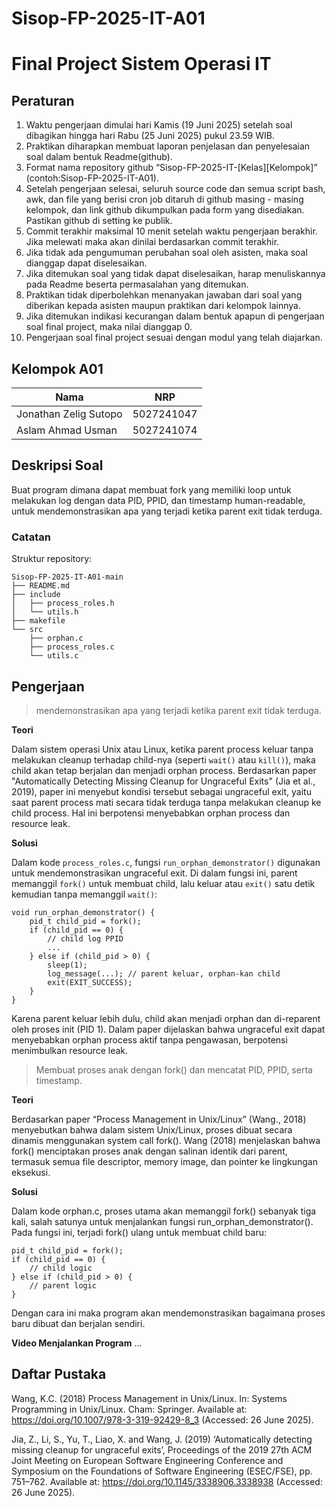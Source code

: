 # Sisop-FP-2025-IT-A01

# Final Project Sistem Operasi IT

## Peraturan
1. Waktu pengerjaan dimulai hari Kamis (19 Juni 2025) setelah soal dibagikan hingga hari Rabu (25 Juni 2025) pukul 23.59 WIB.
2. Praktikan diharapkan membuat laporan penjelasan dan penyelesaian soal dalam bentuk Readme(github).
3. Format nama repository github “Sisop-FP-2025-IT-[Kelas][Kelompok]” (contoh:Sisop-FP-2025-IT-A01).
4. Setelah pengerjaan selesai, seluruh source code dan semua script bash, awk, dan file yang berisi cron job ditaruh di github masing - masing kelompok, dan link github dikumpulkan pada form yang disediakan. Pastikan github di setting ke publik.
5. Commit terakhir maksimal 10 menit setelah waktu pengerjaan berakhir. Jika melewati maka akan dinilai berdasarkan commit terakhir.
6. Jika tidak ada pengumuman perubahan soal oleh asisten, maka soal dianggap dapat diselesaikan.
7. Jika ditemukan soal yang tidak dapat diselesaikan, harap menuliskannya pada Readme beserta permasalahan yang ditemukan.
8. Praktikan tidak diperbolehkan menanyakan jawaban dari soal yang diberikan kepada asisten maupun praktikan dari kelompok lainnya.
9. Jika ditemukan indikasi kecurangan dalam bentuk apapun di pengerjaan soal final project, maka nilai dianggap 0.
10. Pengerjaan soal final project sesuai dengan modul yang telah diajarkan.

## Kelompok A01

| Nama                   | NRP        |
| ---------------------- | ---------- |
| Jonathan Zelig Sutopo  | 5027241047 |
| Aslam Ahmad Usman      | 5027241074 |

## Deskripsi Soal

Buat program dimana dapat membuat fork yang memiliki loop untuk melakukan log dengan data PID, PPID, dan timestamp human-readable, untuk mendemonstrasikan apa yang terjadi ketika parent exit tidak terduga.

### Catatan

Struktur repository:
```
Sisop-FP-2025-IT-A01-main
├── README.md
├── include
│   ├── process_roles.h
│   └── utils.h
├── makefile
└── src
    ├── orphan.c
    ├── process_roles.c
    └── utils.c
```

## Pengerjaan

> mendemonstrasikan apa yang terjadi ketika parent exit tidak terduga.

**Teori**

Dalam sistem operasi Unix atau Linux, ketika parent process keluar tanpa melakukan cleanup terhadap child-nya (seperti `wait()` atau `kill()`), maka child akan tetap berjalan dan menjadi orphan process. 
Berdasarkan paper "Automatically Detecting Missing Cleanup for Ungraceful Exits" (Jia et al., 2019), paper ini menyebut kondisi tersebut sebagai ungraceful exit, yaitu saat parent process mati secara tidak terduga tanpa melakukan cleanup ke child process. Hal ini berpotensi menyebabkan orphan process dan resource leak.

**Solusi**

Dalam kode `process_roles.c`, fungsi `run_orphan_demonstrator()` digunakan untuk mendemonstrasikan ungraceful exit. Di dalam fungsi ini, parent memanggil `fork()` untuk membuat child, lalu keluar atau `exit()` satu detik kemudian tanpa memanggil `wait()`:
```
void run_orphan_demonstrator() {
    pid_t child_pid = fork(); 
    if (child_pid == 0) {
        // child log PPID
        ...
    } else if (child_pid > 0) {
        sleep(1);
        log_message(...); // parent keluar, orphan-kan child
        exit(EXIT_SUCCESS);
    }
}
```
Karena parent keluar lebih dulu, child akan menjadi orphan dan di-reparent oleh proses init (PID 1). Dalam paper dijelaskan bahwa ungraceful exit dapat menyebabkan orphan process aktif tanpa pengawasan, berpotensi menimbulkan resource leak.

> Membuat proses anak dengan fork() dan mencatat PID, PPID, serta timestamp.

**Teori**

Berdasarkan paper “Process Management in Unix/Linux” (Wang., 2018) menyebutkan bahwa dalam sistem Unix/Linux, proses dibuat secara dinamis menggunakan system call fork(). Wang (2018) menjelaskan bahwa fork() menciptakan proses anak dengan salinan identik dari parent, termasuk semua file descriptor, memory image, dan pointer ke lingkungan eksekusi.

**Solusi**

Dalam kode orphan.c, proses utama akan memanggil fork() sebanyak tiga kali, salah satunya untuk menjalankan fungsi run_orphan_demonstrator(). Pada fungsi ini, terjadi fork() ulang untuk membuat child baru:

```
pid_t child_pid = fork();
if (child_pid == 0) {
    // child logic
} else if (child_pid > 0) {
    // parent logic
}
```

Dengan cara ini maka program akan mendemonstrasikan bagaimana proses baru dibuat dan berjalan sendiri.


**Video Menjalankan Program**
...

## Daftar Pustaka

Wang, K.C. (2018) Process Management in Unix/Linux. In: Systems Programming in Unix/Linux. Cham: Springer. Available at: https://doi.org/10.1007/978-3-319-92429-8_3 (Accessed: 26 June 2025).

Jia, Z., Li, S., Yu, T., Liao, X. and Wang, J. (2019) ‘Automatically detecting missing cleanup for ungraceful exits’, Proceedings of the 2019 27th ACM Joint Meeting on European Software Engineering Conference and Symposium on the Foundations of Software Engineering (ESEC/FSE), pp. 751–762. Available at: https://doi.org/10.1145/3338906.3338938 (Accessed: 26 June 2025).
